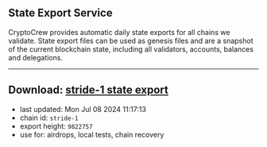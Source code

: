 ## State Export Service
CryptoCrew provides automatic daily state exports for all chains we validate. State export files can be used as genesis files and are a snapshot of the current blockchain state, including all validators, accounts, balances and delegations.

---
**Download: [stride-1 state export](https://dl-eu2.ccvalidators.com/SERVICE/stride/stride-1_export_9822757.json)**
---

- last updated: Mon Jul 08 2024 11:17:13
- chain id: `stride-1`
- export height: `9822757`
- use for: airdrops, local tests, chain recovery
